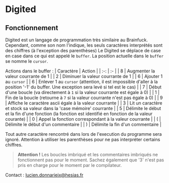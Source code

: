 # Digited

## Fonctionnement

Digited est un langage de programmation très similaire au Brainfuck. Cependant, comme son nom l'indique, les seuls caractères interprétés sont des chiffres (à l'exception des parenthèses) Le Digited se déplace de case en case dans ce qui est appelé le `buffer`. La position actuelle dans le `buffer` se nomme le `cursor`.

Actions dans le buffer :
| Caractère | Action |
| :-: | :- |
| 8 | Augmenter la valeur courrante de 1 |
| 2 | Diminuer la valeur courrante de 1 |
| 6 | Ajouter 1 au `cursor` |
| 6 | Enlever 1 au `cursor` (attention, il est impossible d'aller à la position '-1' du buffer. Une exception sera levé si tel est le cas) |
| 7 | Début d'une boucle (va directement à `1` si la valeur courrante est égale à 0) |
| 1 | Fin de la boucle (retourne à `7` si la valeur courrante n'est pas égale à 0) |
| 9 | Affiche le caractère ascii égale à la valeur courrante |
| 3 | Lit un caractère et stock sa valeur dans la 'case mémoire' courrante |
| 5 | Délimite le début et la fin d'une fonction (la fonction est identifié en fonction de la valeur courante) |
| 0 | Appel la fonction correspondant à la valeur courrante |
| ( | Délimite le début d'un commentaire |
| ) | Délimite la fin d'un commentaire |

Tout autre caractère rencontré dans lors de l'execution du programme sera ignoré. Attention à utiliser les parenthèses pour ne pas interpréter certains chiffres.

> **Attention !**
> Les boucles imbriqué et les commentaires imbriqués ne fonctionnent pas pour le moment. Sachez également que '3' n'est pas pris en charge pour le moment par le compilateur.

Contact : lucien.donnarieix@hesias.fr
